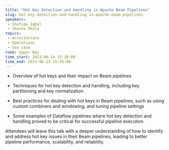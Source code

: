 ```yaml
---
title: "Hot Key Detection and Handling in Apache Beam Pipelines"
slug: hot-key-detection-and-handling-in-apache-beam-pipelines
speakers:
 - Shafiqa Iqbal
 - Ikenna Okolo
topics:
 - Architecture
 - Operations
 - Use case
room: Upper Bay
time_start: 2023-06-14 15:30:00
time_end: 2023-06-14 15:55:00
---
```


- Overview of hot keys and their impact on Beam pipelines
 
 - Techniques for hot key detection and handling, including key partitioning and key normalization
 
 - Best practices for dealing with hot keys in Beam pipelines, such as using custom combiners and windowing, and tuning pipeline settings 
 
 - Some examples of Dataflow pipelines where hot key detection and handling proved to be critical for successful pipeline execution.
 
 
 
 Attendees will leave this talk with a deeper understanding of how to identify and address hot key issues in their Beam pipelines, leading to better pipeline performance, scalability, and reliability.